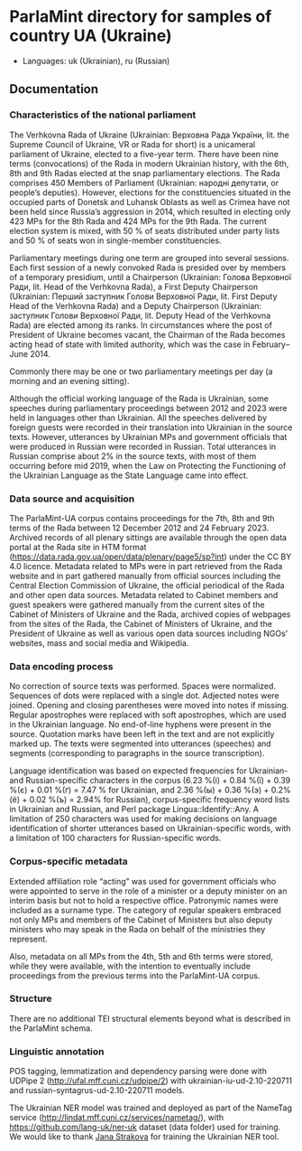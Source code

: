 # ParlaMint directory for samples of country UA (Ukraine)

- Languages: uk (Ukrainian), ru (Russian)

## Documentation

### Characteristics of the national parliament

The Verhkovna Rada of Ukraine (Ukrainian: Верховна Рада України, lit. the Supreme Council of Ukraine, VR or Rada for short) is a unicameral parliament of Ukraine, elected to a five-year term. There have been nine terms (convocations) of the Rada in modern Ukrainian history, with the 6th, 8th and 9th Radas elected at the snap parliamentary elections. The Rada comprises 450 Members of Parliament (Ukrainian: народні депутати, or people’s deputies). However, elections for the constituencies situated in the occupied parts of Donetsk and Luhansk Oblasts as well as Crimea have not been held since Russia’s aggression in 2014, which resulted in electing only 423 MPs for the 8th Rada and 424 MPs for the 9th Rada. The current election system is mixed, with 50 % of seats distributed under party lists and 50 % of seats won in single-member constituencies.

Parliamentary meetings during one term are grouped into several sessions. Each first session of a newly convoked Rada is presided over by members of a temporary presidium, until a Chairperson (Ukrainian: Голова Верховної Ради, lit. Head of the Verhkovna Rada), a First Deputy Chairperson (Ukrainian: Перший заступник Голови Верховної Ради, lit. First Deputy Head of the Verhkovna Rada) and a Deputy Chairperson (Ukrainian: заступник Голови Верховної Ради, lit. Deputy Head of the Verhkovna Rada) are elected among its ranks. In circumstances where the post of President of Ukraine becomes vacant, the Chairman of the Rada becomes acting head of state with limited authority, which was the case in February–June 2014.

Commonly there may be one or two parliamentary meetings per day (a morning and an evening sitting).

Although the official working language of the Rada is Ukrainian, some speeches during parliamentary proceedings between 2012 and 2023 were held in languages other than Ukrainian. All the speeches delivered by foreign guests were recorded in their translation into Ukrainian in the source texts. However, utterances by Ukrainian MPs and government officials that were produced in Russian were recorded in Russian. Total utterances in Russian comprise about 2% in the source texts, with most of them occurring before mid 2019, when the Law on Protecting the Functioning of the Ukrainian Language as the State Language came into effect.

### Data source and acquisition

The ParlaMint-UA corpus contains proceedings for the 7th, 8th and 9th terms of the Rada between 12 December 2012 and 24 February 2023. Archived records of all plenary sittings are available through the open data portal at the Rada site in HTM format (https://data.rada.gov.ua/open/data/plenary/page5/sp?int) under the CC BY 4.0 licence. Metadata related to MPs were in part retrieved from the Rada website and in part gathered manually from official sources including the Central Election Commission of Ukraine, the official periodical of the Rada and other open data sources. Metadata related to Cabinet members and guest speakers were gathered manually from the current sites of the Cabinet of Ministers of Ukraine and the Rada, archived copies of webpages from the sites of the Rada, the Cabinet of Ministers of Ukraine, and the President of Ukraine as well as various open data sources including NGOs’ websites, mass and social media and Wikipedia.

### Data encoding process

No correction of source texts was performed. Spaces were normalized. Sequences of dots were replaced with a single dot. Adjected notes were joined. Opening and closing parentheses were moved into notes if missing. Regular apostrophes were replaced with soft apostrophes, which are used in the Ukrainian language. No end-of-line hyphens were present in the source. Quotation marks have been left in the text and are not explicitly marked up. The texts were segmented into utterances (speeches) and segments (corresponding to paragraphs in the source transcription).

Language identification was based on expected frequencies for Ukrainian- and Russian-specific characters in the corpus (6.23 %(і) + 0.84 %(ї) + 0.39 %(є) + 0.01 %(ґ) = 7.47 % for Ukrainian, and 2.36 %(ы) + 0.36 %(э) + 0.2% (ё) + 0.02 %(ъ) = 2.94% for Russian), corpus-specific frequency word lists in Ukrainian and Russian, and Perl package Lingua::Identify::Any. A limitation of 250 characters was used for making decisions on language identification of shorter utterances based on Ukrainian-specific words, with a limitation of 100 characters for Russian-specific words.
### Corpus-specific metadata

Extended affiliation role “acting” was used for government officials who were appointed to serve in the role of a minister or a deputy minister on an interim basis but not to hold a respective office. Patronymic names were included as a surname type. The category of regular speakers embraced not only MPs and members of the Cabinet of Ministers but also deputy ministers who may speak in the Rada on behalf of the ministries they represent.

Also, metadata on all MPs from the 4th, 5th and 6th terms were stored, while they were  available, with the intention to eventually include proceedings from the previous terms into the ParlaMint-UA corpus.

### Structure

There are no additional TEI structural elements beyond what is described in the ParlaMint schema.

### Linguistic annotation
POS tagging, lemmatization and dependency parsing were done with UDPipe 2 (http://ufal.mff.cuni.cz/udpipe/2) with ukrainian-iu-ud-2.10-220711 and russian-syntagrus-ud-2.10-220711 models.

The Ukrainian NER model was trained and deployed as part of the NameTag service (http://lindat.mff.cuni.cz/services/nametag/), with https://github.com/lang-uk/ner-uk dataset (data folder) used for training. We would like to thank [Jana Strakova](https://ufal.mff.cuni.cz/jana-strakova) for training the Ukrainian NER tool.